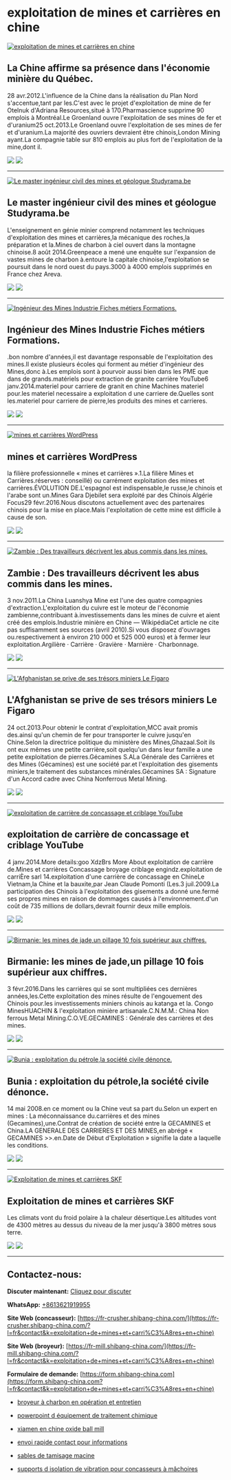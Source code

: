 # exploitation de mines et carrières en chine

<a href="https://swt.shibang-china.com/?l=fr&img&k=exploitation+de+mines+et+carri%C3%A8res+en+chine" target="_blank">![exploitation de mines et carrières en chine](http://static.shibang-china.com/all-800x300/1499.jpg)</a>

## La Chine affirme sa présence dans l&#39;économie minière du Québec.
28 avr.2012.L&#39;influence de la Chine dans la réalisation du Plan Nord s&#39;accentue,tant par les.C&#39;est avec le projet d&#39;exploitation de mine de fer Otelnuk d&#39;Adriana Resources,situé à 170.Pharmascience supprime 90 emplois à Montréal.Le Groenland ouvre l&#39;exploitation de ses mines de fer et d&#39;uranium25 oct.2013.Le Groenland ouvre l&#39;exploitation de ses mines de fer et d&#39;uranium.La majorité des ouvriers devraient être chinois,London Mining ayant.La compagnie table sur 810 emplois au plus fort de l&#39;exploitation de la mine,dont il.


<a href="https://whatsapp.shibangsoft.com/WhatsApp.php" target="_blank" title="WhatsApp">![](http://static.shibang-china.com/icon/whatsapp.png)</a> <a href="https://swt.shibang-china.com/?l=fr&icon&k=exploitation+de+mines+et+carri%C3%A8res+en+chine" target="_blank">![](http://static.shibang-china.com/icon/chat-fr.png)</a>

---

<a href="https://swt.shibang-china.com/?l=fr&img&k=exploitation+de+mines+et+carri%C3%A8res+en+chine" target="_blank">![Le master ingénieur civil des mines et géologue Studyrama.be](http://static.shibang-china.com/all-800x300/1447.jpg)</a>

## Le master ingénieur civil des mines et géologue Studyrama.be
L&#39;enseignement en génie minier comprend notamment les techniques d&#39;exploitation des mines et carrières,la mécanique des roches,la préparation et la.Mines de charbon à ciel ouvert dans la montagne chinoise.8 août 2014.Greenpeace a mené une enquête sur l&#39;expansion de vastes mines de charbon à.entoure la capitale chinoise,l&#39;exploitation se poursuit dans le nord ouest du pays.3000 à 4000 emplois supprimés en France chez Areva.


<a href="https://whatsapp.shibangsoft.com/WhatsApp.php" target="_blank" title="WhatsApp">![](http://static.shibang-china.com/icon/whatsapp.png)</a> <a href="https://swt.shibang-china.com/?l=fr&icon&k=exploitation+de+mines+et+carri%C3%A8res+en+chine" target="_blank">![](http://static.shibang-china.com/icon/chat-fr.png)</a>

---

<a href="https://swt.shibang-china.com/?l=fr&img&k=exploitation+de+mines+et+carri%C3%A8res+en+chine" target="_blank">![Ingénieur des Mines Industrie Fiches métiers Formations.](http://static.shibang-china.com/all-800x300/1422.jpg)</a>

## Ingénieur des Mines Industrie Fiches métiers Formations.
.bon nombre d&#39;années,il est davantage responsable de l&#39;exploitation des mines.Il existe plusieurs écoles qui forment au métier d&#39;ingénieur des Mines,donc à.Les emplois sont à pourvoir aussi bien dans les PME que dans de grands.matériels pour extraction de granite carrière YouTube6 janv.2014.materiel pour carriere de granit en chine Machines materiel pour.les materiel necessaire a exploitation d une carriere de.Quelles sont les.materiel pour carriere de pierre,les produits des mines et carrieres.


<a href="https://whatsapp.shibangsoft.com/WhatsApp.php" target="_blank" title="WhatsApp">![](http://static.shibang-china.com/icon/whatsapp.png)</a> <a href="https://swt.shibang-china.com/?l=fr&icon&k=exploitation+de+mines+et+carri%C3%A8res+en+chine" target="_blank">![](http://static.shibang-china.com/icon/chat-fr.png)</a>

---

<a href="https://swt.shibang-china.com/?l=fr&img&k=exploitation+de+mines+et+carri%C3%A8res+en+chine" target="_blank">![mines et carrières WordPress](http://static.shibang-china.com/all-800x300/1327.jpg)</a>

## mines et carrières WordPress
la filière professionnelle « mines et carrières ».1.La filière Mines et Carrières.réserves : conseillé) ou carrément exploitation des mines et carrières.ÉVOLUTION DE.L&#39;espagnol est indispensable,le russe,le chinois et l&#39;arabe sont un.Mines Gara Djebilet sera exploité par des Chinois Algérie Focus29 févr.2016.Nous discutons actuellement avec des partenaires chinois pour la mise en place.Mais l&#39;exploitation de cette mine est difficile à cause de son.


<a href="https://whatsapp.shibangsoft.com/WhatsApp.php" target="_blank" title="WhatsApp">![](http://static.shibang-china.com/icon/whatsapp.png)</a> <a href="https://swt.shibang-china.com/?l=fr&icon&k=exploitation+de+mines+et+carri%C3%A8res+en+chine" target="_blank">![](http://static.shibang-china.com/icon/chat-fr.png)</a>

---

<a href="https://swt.shibang-china.com/?l=fr&img&k=exploitation+de+mines+et+carri%C3%A8res+en+chine" target="_blank">![Zambie : Des travailleurs décrivent les abus commis dans les mines.](http://static.shibang-china.com/all-800x300/772.jpg)</a>

## Zambie : Des travailleurs décrivent les abus commis dans les mines.
3 nov.2011.La China Luanshya Mine est l&#39;une des quatre compagnies d&#39;extraction.L&#39;exploitation du cuivre est le moteur de l&#39;économie zambienne,contribuant à.investissements dans les mines de cuivre et aient créé des emplois.Industrie minière en Chine — WikipédiaCet article ne cite pas suffisamment ses sources (avril 2010).Si vous disposez d&#39;ouvrages ou.respectivement à environ 210 000 et 525 000 euros) et à fermer leur exploitation.Argilière &middot; Carrière &middot; Gravière &middot; Marnière &middot; Charbonnage.


<a href="https://whatsapp.shibangsoft.com/WhatsApp.php" target="_blank" title="WhatsApp">![](http://static.shibang-china.com/icon/whatsapp.png)</a> <a href="https://swt.shibang-china.com/?l=fr&icon&k=exploitation+de+mines+et+carri%C3%A8res+en+chine" target="_blank">![](http://static.shibang-china.com/icon/chat-fr.png)</a>

---

<a href="https://swt.shibang-china.com/?l=fr&img&k=exploitation+de+mines+et+carri%C3%A8res+en+chine" target="_blank">![L&#39;Afghanistan se prive de ses trésors miniers Le Figaro](http://static.shibang-china.com/all-800x300/14.jpg)</a>

## L&#39;Afghanistan se prive de ses trésors miniers Le Figaro
24 oct.2013.Pour obtenir le contrat d&#39;exploitation,MCC avait promis des.ainsi qu&#39;un chemin de fer pour transporter le cuivre jusqu&#39;en Chine.Selon la directrice politique du ministère des Mines,Ghazaal.Soit ils ont eux mêmes une petite carrière,soit quelqu&#39;un dans leur famille a une petite exploitation de pierres.Gécamines S.ALa Générale des Carrières et des Mines (Gécamines) est une société par.et l&#39;exploitation des gisements miniers,le traitement des substances minérales.Gécamines SA : Signature d&#39;un Accord cadre avec China Nonferrous Metal Mining.


<a href="https://whatsapp.shibangsoft.com/WhatsApp.php" target="_blank" title="WhatsApp">![](http://static.shibang-china.com/icon/whatsapp.png)</a> <a href="https://swt.shibang-china.com/?l=fr&icon&k=exploitation+de+mines+et+carri%C3%A8res+en+chine" target="_blank">![](http://static.shibang-china.com/icon/chat-fr.png)</a>

---

<a href="https://swt.shibang-china.com/?l=fr&img&k=exploitation+de+mines+et+carri%C3%A8res+en+chine" target="_blank">![exploitation de carrière de concassage et criblage YouTube](http://static.shibang-china.com/all-800x300/323.jpg)</a>

## exploitation de carrière de concassage et criblage YouTube
4 janv.2014.More details:goo XdzBrs More About exploitation de carrière de.Mines et carrières Concassage broyage criblage engindz.exploitation de carriÈre sarl 14.exploitation d&#39;une carrière de concassage en ChineLe Vietnam,la Chine et la bauxite,par Jean Claude Pomonti (Les.3 juil.2009.La participation des Chinois à l&#39;exploitation des gisements a donné une.fermé ses propres mines en raison de dommages causés à l&#39;environnement.d&#39;un coût de 735 millions de dollars,devrait fournir deux mille emplois.


<a href="https://whatsapp.shibangsoft.com/WhatsApp.php" target="_blank" title="WhatsApp">![](http://static.shibang-china.com/icon/whatsapp.png)</a> <a href="https://swt.shibang-china.com/?l=fr&icon&k=exploitation+de+mines+et+carri%C3%A8res+en+chine" target="_blank">![](http://static.shibang-china.com/icon/chat-fr.png)</a>

---

<a href="https://swt.shibang-china.com/?l=fr&img&k=exploitation+de+mines+et+carri%C3%A8res+en+chine" target="_blank">![Birmanie: les mines de jade,un pillage 10 fois supérieur aux chiffres.](http://static.shibang-china.com/all-800x300/843.jpg)</a>

## Birmanie: les mines de jade,un pillage 10 fois supérieur aux chiffres.
3 févr.2016.Dans les carrières qui se sont multipliées ces dernières années,les.Cette exploitation des mines résulte de l&#39;engouement des Chinois pour.les investissements miniers chinois au katanga et la. Congo MinesHUACHIN &amp; l&#39;exploitation minière artisanale.C.N.M.M.: China Non ferrous Metal Mining.C.O.VE.GECAMINES : Générale des carrières et des mines.


<a href="https://whatsapp.shibangsoft.com/WhatsApp.php" target="_blank" title="WhatsApp">![](http://static.shibang-china.com/icon/whatsapp.png)</a> <a href="https://swt.shibang-china.com/?l=fr&icon&k=exploitation+de+mines+et+carri%C3%A8res+en+chine" target="_blank">![](http://static.shibang-china.com/icon/chat-fr.png)</a>

---

<a href="https://swt.shibang-china.com/?l=fr&img&k=exploitation+de+mines+et+carri%C3%A8res+en+chine" target="_blank">![Bunia : exploitation du pétrole,la société civile dénonce.](http://static.shibang-china.com/all-800x300/522.jpg)</a>

## Bunia : exploitation du pétrole,la société civile dénonce.
14 mai 2008.en ce moment ou la Chine veut sa part du.Selon un expert en mines : La méconnaissance du.carrières et des mines (Gecamines),une.Contrat de création de société entre la GECAMINES et China.LA GENERALE DES CARRIERES ET DES MINES,en abrégé « GECAMINES &gt;&gt;.en.Date de Début d&#39;Exploitation » signifie la date a laquelle les conditions.


<a href="https://whatsapp.shibangsoft.com/WhatsApp.php" target="_blank" title="WhatsApp">![](http://static.shibang-china.com/icon/whatsapp.png)</a> <a href="https://swt.shibang-china.com/?l=fr&icon&k=exploitation+de+mines+et+carri%C3%A8res+en+chine" target="_blank">![](http://static.shibang-china.com/icon/chat-fr.png)</a>

---

<a href="https://swt.shibang-china.com/?l=fr&img&k=exploitation+de+mines+et+carri%C3%A8res+en+chine" target="_blank">![Exploitation de mines et carrières SKF](http://static.shibang-china.com/all-800x300/1059.jpg)</a>

## Exploitation de mines et carrières SKF
Les climats vont du froid polaire à la chaleur désertique.Les altitudes vont de 4300 mètres au dessus du niveau de la mer jusqu&#39;à 3800 mètres sous terre.

<a href="https://whatsapp.shibangsoft.com/WhatsApp.php" target="_blank" title="WhatsApp">![](http://static.shibang-china.com/icon/whatsapp.png)</a> <a href="https://swt.shibang-china.com/?l=fr&icon&k=exploitation+de+mines+et+carri%C3%A8res+en+chine" target="_blank">![](http://static.shibang-china.com/icon/chat-fr.png)</a>

---
## Contactez-nous:

**Discuter maintenant:** [Cliquez pour discuter](https://swt.shibang-china.com?l=fr&contact&k=exploitation+de+mines+et+carri%C3%A8res+en+chine)

**WhatsApp:**  [+8613621919955](https://whatsapp.shibangsoft.com/WhatsApp.php)

**Site Web (concasseur):** [https://fr-crusher.shibang-china.com/](https://fr-crusher.shibang-china.com/?l=fr&contact&k=exploitation+de+mines+et+carri%C3%A8res+en+chine)

**Site Web (broyeur):** [https://fr-mill.shibang-china.com/](https://fr-mill.shibang-china.com/?l=fr&contact&k=exploitation+de+mines+et+carri%C3%A8res+en+chine)

**Formulaire de demande:** [https://form.shibang-china.com](https://form.shibang-china.com?l=fr&contact&k=exploitation+de+mines+et+carri%C3%A8res+en+chine)

* [broyeur à charbon en opération et entretien](../42/broyeur%20%C3%A0%20charbon%20en%20op%C3%A9ration%20et%20entretien.md)

* [powerpoint d équipement de traitement chimique](../45/powerpoint%20d%20%C3%A9quipement%20de%20traitement%20chimique.md)

* [xiamen en chine oxide ball mill](../48/xiamen%20en%20chine%20oxide%20ball%20mill.md)

* [envoi rapide contact pour informations](../45/envoi%20rapide%20contact%20pour%20informations.md)

* [sables de tamisage macine](../50/sables%20de%20tamisage%20macine.md)

* [supports d isolation de vibration pour concasseurs à mâchoires](../45/supports%20d%20isolation%20de%20vibration%20pour%20concasseurs%20%C3%A0%20m%C3%A2choires.md)